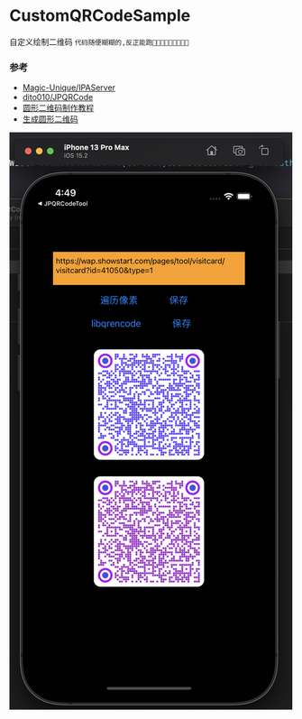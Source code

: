 # CustomQRCodeSample
自定义绘制二维码 `代码随便糊糊的,反正能跑🤪🤪🤪🤪🤪🤪🤪🤪🤪`

### 参考
* [Magic-Unique/IPAServer](https://github.com/Magic-Unique/IPAServer)
* [dito010/JPQRCode](https://github.com/dito010/JPQRCode)
* [圆形二维码制作教程](https://www.zcool.com.cn/article/ZMzgzMDky.html)
* [生成圆形二维码](https://blog.csdn.net/qq_37194233/article/details/108103630)

![](./screenshot3.png)
